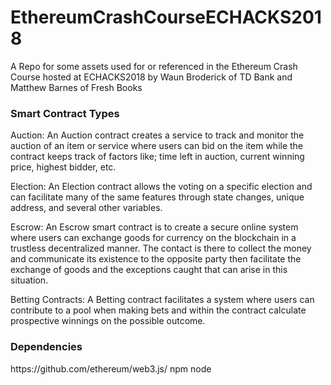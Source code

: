 <h1>EthereumCrashCourseECHACKS2018</h1>
A Repo for some assets used for or referenced in the Ethereum Crash Course hosted at ECHACKS2018 by Waun Broderick of TD Bank and Matthew Barnes of Fresh Books


<h3>Smart Contract Types</h3>

Auction:
An Auction contract creates a service to track and monitor the auction of an item or service where users can bid on the item while the contract keeps track of factors like; time left in auction, current winning price, highest bidder, etc.

Election:
An Election contract allows the voting on a specific election and can facilitate many of the same features through state changes, unique address, and several other variables.

Escrow:
An Escrow smart contract is to create a secure online system where users can exchange goods for currency on the blockchain in a trustless decentralized manner. The contact is there to collect the money and communicate its existence to the opposite party then facilitate the exchange of goods and the exceptions caught that can arise in this situation.

Betting Contracts:
A Betting contract facilitates a system where users can contribute to a pool when making bets and within the contract calculate prospective winnings on the possible outcome.

<h3>Dependencies</h3>
https://github.com/ethereum/web3.js/
npm
node

